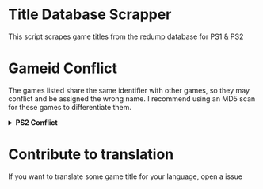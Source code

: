# Title Database Scrapper
This script scrapes game titles from the redump database for PS1 &amp; PS2

# Gameid Conflict

The games listed share the same identifier with other games, so they may conflict and be assigned the wrong name. I recommend using an MD5 scan for these games to differentiate them.

<details>
  <summary> <h7> <b> PS2 Conflict </b> </h7> </summary>
   <p>
  
 ```
SLUS_202.73 Namco Museum
SLUS_202.73 Namco Museum 50th Anniversary

SLPS_253.34 Shadow Hearts II (Disc 1)
SLPS_253.34 Shadow Hearts II (Disc 2)

SLPS_253.17 Shadow Hearts II (Disc 1) (Gentei DX Pack)
SLPS_253.17 Shadow Hearts II (Disc 2) (Gentei DX Pack)

SLPS_732.14 Shadow Hearts II: Director's Cut (Disc 1)
SLPS_732.14 Shadow Hearts II: Director's Cut (Disc 2)

SLPM_550.82 Shin Sangoku Musou 5 Special (Disc 1)
SLPM_550.82 Shin Sangoku Musou 5 Special (Disc 2)

SLPS_256.96 Mermaid Prism
SLPS_256.96 Simple 2000 Series Vol. 122: Onna no Ko Sen'you: The Ningyo-hime Monogatari: Mermaid Prism

SLUS_206.43 Namco Transmission v1.03
SLUS_206.43 Soulcalibur II

SLPM_654.38 Star Ocean: Till the End of Time: Director's Cut (Disc 1)
SLPM_654.38 Star Ocean: Till the End of Time: Director's Cut (Disc 2)
 ```   
  ------
   </p>
</details>

# Contribute to translation

If you want to translate some game title for your language, open a issue
